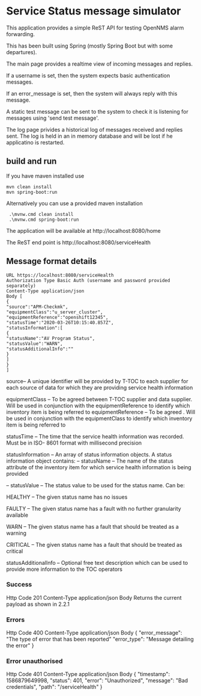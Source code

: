 # Service Status message simulator
This application provides a simple ReST API for testing OpenNMS alarm forwarding.

This has been built using Spring (mostly Spring Boot but with some departures).

The main page provides a realtime view of incoming messages and replies.
 
If a username is set, then the system expects basic authentication messages.

If an error_message is set, then the system will always reply with this message.

A static test message can be sent to the system to check it is listening for messages using 'send test message'.


The log page privides a historical log of messages received and replies sent. 
The log is held in an in memory database and will be lost if he applicatino is restarted.

## build and run

If you have maven installed use
```
mvn clean install
mvn spring-boot:run
```

Alternatively you can use a provided maven installation 
```
 .\mvnw.cmd clean install
 .\mvnw.cmd spring-boot:run
```

The application will be available at http://localhost:8080/home

The ReST end point is http://localhost:8080/serviceHealth

## Message format details


```
URL https://localhost:8080/serviceHealth
Authorization Type Basic Auth (username and password provided separately)
Content-Type application/json
Body [
{
"source":"APM-Checkmk",
"equipmentClass":"u_server_cluster",
"equipmentReference":"openshift12345",
"statusTime":"2020-03-26T10:15:40.857Z",
"statusInformation":[
{
"statusName":"AV Program Status",
"statusValue":"WARN",
"statusAdditionalInfo":""
}
]
}
]
```

source– A unique identifier will be provided by T-TOC to each supplier for each source of
data for which they are providing service health information

equipmentClass – To be agreed between T-TOC supplier and data supplier. Will be used in
conjunction with the equipmentReference to identify which inventory item is being referred to
equipmentReference – To be agreed . Will be
used in conjunction with the equipmentClass to identify which inventory item is being
referred to

statusTime – The time that the service health information was recorded. Must be in ISO-
8601 format with millisecond precision

statusInformation – An array of status information objects. A status information object
contains:
– statusName – The name of the status attribute of the inventory item for which service
health information is being provided

– statusValue – The status value to be used for the status name. Can be:

HEALTHY – The given status name has no issues

FAULTY – The given status name has a fault with no further granularity available

WARN – The given status name has a fault that should be treated as a warning

CRITICAL – The given status name has a fault that should be treated as critical

statusAdditionalInfo – Optional free text description which can be used to provide more
information to the TOC operators

### Success
Http Code 201
Content-Type application/json
Body Returns the current payload as shown in 2.2.1

### Errors 
Http Code 400
Content-Type application/json
Body {
"error_message": "The type of error that has been reported”
"error_type": "Message detailing the error"
}

### Error unauthorised
Http Code 401
Content-Type application/json
Body {
"timestamp": 1586879649998,
"status": 401,
"error": "Unauthorized",
"message": "Bad credentials",
"path": "/serviceHealth"
}